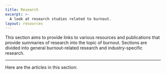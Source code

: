 ```yaml
---
title: Research
excerpt: >-
  A look at research studies related to burnout.
layout: resources
---
```


This section aims to provide links to various resources and publications that provide summaries of research into the topic of burnout. Sections are divided into general burnout-related research and industry-specific research.

***

Here are the articles in this section:
